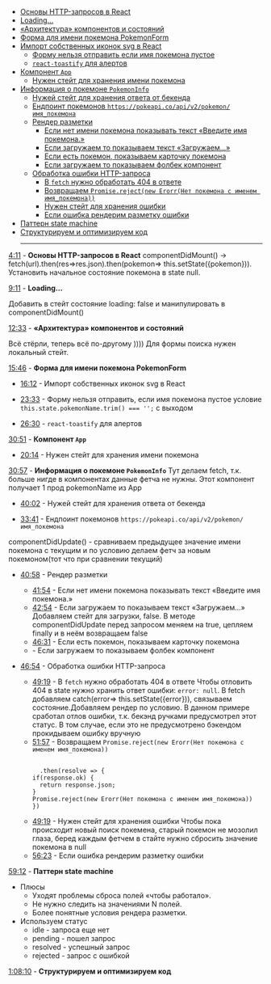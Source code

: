 - <a href="#1">Основы HTTP-запросов в React</a>
- <a href="#2">Loading...</a>
- <a href="#3">«Архитектура» компонентов и состояний</a>
- <a href="#4">Форма для имени покемона PokemonForm</a>
- <a href="#5">Импорт собственных иконок svg в React</a>
  - <a href="#6">Форму нельзя отправить если имя покемона пустое</a>
  - <a href="#7">`react-toastify` для алертов</a>
- <a href="#8">Компонент `App`</a>
  - <a href="#9">Нужен стейт для хранения имени покемона</a>
- <a href="#10">Информация о покемоне `PokemonInfo`</a>
  - <a href="#11">Нужей стейт для хранения ответа от бекенда</a>
  - <a href="#12">Ендпоинт покемонов `https://pokeapi.co/api/v2/pokemon/имя_покемона`</a>
  - <a href="#13">Рендер разметки</a>
    - <a href="#14">Если нет имени покемона показывать текст «Введите имя покемона.»</a>
    - <a href="#15">Если загружаем то показываем текст «Загружаем...»</a>
    - <a href="#16">Если есть покемон, показываем карточку покемона</a>
    - <a href="#17">Если загружаем то показываем фолбек компонент</a>
  - <a href="#18">Обработка ошибки HTTP-запроса</a>
    - <a href="#19">В `fetch` нужно обработать 404 в ответе</a>
    - <a href="#20">Возвращаем `Promise.reject(new Erorr(Нет покемона с именем имя_покемона))`</a>
    - <a href="#21">Нужен стейт для хранения ошибки</a>
    - <a href="#22">Если ошибка рендерим разметку ошибки</a>
- <a href="#23">Паттерн state machine</a>
- <a href="#24">Структурируем и оптимизируем код</a>
  <hr/>

[4:11](https://youtu.be/xoG3l2PgiYY?t=251) - <strong id="1">Основы HTTP-запросов в React</strong>
componentDidMount() -> fetch(url).then(res=>res.json).then(pokemon=> this.setState({pokemon})). Установить начальное состояние покемона в state null.

[9:11](https://youtu.be/xoG3l2PgiYY?t=575) - <strong id="2">Loading...</strong>

Добавить в стейт состояние loading: false и манипулировать в componentDidMount()

[12:33](https://youtu.be/xoG3l2PgiYY?t=753) - <strong id="3">«Архитектура» компонентов и состояний</strong>

Всё стёрли, теперь всё по-другому ))))
Для формы поиска нужен локальный стейт.

[15:46](https://youtu.be/xoG3l2PgiYY?t=946) - <strong id="4">Форма для имени покемона PokemonForm</strong>

- [16:12](https://youtu.be/xoG3l2PgiYY?t=985) - <span id="5">Импорт собственных иконок svg в React</span>

- [23:33](https://youtu.be/xoG3l2PgiYY?t=1413) - <span id="6">Форму нельзя отправить, если имя покемона пустое</span>
  условие `this.state.pokemonName.trim() === '';` с выходом

- [26:30](https://youtu.be/xoG3l2PgiYY?t=1590) - <span id="7">`react-toastify` для алертов</span>

[30:51](https://youtu.be/xoG3l2PgiYY?t=1851) - <strong id="8">Компонент `App`</strong>

- [20:14](https://youtu.be/xoG3l2PgiYY?t=1334) - <span id="9">Нужен стейт для хранения имени покемона</span>

[30:57](https://youtu.be/xoG3l2PgiYY?t=1857) - <strong id="10">Информация о покемоне `PokemonInfo`</strong>
Тут делаем fetch, т.к. больше нигде в компонентах данные фетча не нужны.
Этот компонент получает 1 прод pokemonName из App

- [40:02](https://youtu.be/xoG3l2PgiYY?t=2402) - <span id="11">Нужей стейт для хранения ответа от бекенда</span>

- [33:41](https://youtu.be/xoG3l2PgiYY?t=2018) - <span id="12">Ендпоинт покемонов `https://pokeapi.co/api/v2/pokemon/имя_покемона`</span>

componentDidUpdate() - сравниваем предыдущее значение имени покемона с текущим и по условию делаем фетч за новым покемоном(тот что при сравнении текущий)

- [40:58](https://youtu.be/xoG3l2PgiYY?t=2458) - <span id="13">Рендер разметки</span>
  - [41:54](https://youtu.be/xoG3l2PgiYY?t=2514) - <span id="14">Если нет имени покемона показывать текст «Введите имя покемона.»</span>
  - [42:54](https://youtu.be/xoG3l2PgiYY?t=2574) - <span id="15">Если загружаем то показываем текст «Загружаем...»</span>
    Добавляем стейт для загрузки, false. В методе componentDidUpdate перед запросом меняем на true, цепляем finally и в неём возвращаем false
  - [46:31](https://youtu.be/xoG3l2PgiYY?t=2791) - <span id="16">Если есть покемон, показываем карточку покемона</span>
  - []() - <span id="17">Если загружаем то показываем фолбек компонент</span>
- [46:54](https://youtu.be/xoG3l2PgiYY?t=2814) - <span id="18">Обработка ошибки HTTP-запроса</span>

  - [49:19](https://youtu.be/xoG3l2PgiYY?t=2957) - <span id="19">В `fetch` нужно обработать 404 в ответе</span>
    Чтобы отловить 404 в state нужно хранить ответ ошибки: `error: null`. В fetch добавляем catch(error=> this.setState({error})), связываем состояние.Добавляем рендер по условию. В данном примере сработал отлов ошибки, т.к. бекэнд ручками предусмотрел этот статус. В том случае, если это не предусмотрено бэкендом прокидываем ошибку вручную
  - [51:57](https://youtu.be/xoG3l2PgiYY?t=3118) - <span id="20">Возвращаем `Promise.reject(new Erorr(Нет покемона с именем имя_покемона))`</span>
    <pre><code>
      .then(resolve => {
    if(response.ok) {
      return response.json;
    }
    Promise.reject(new Erorr(Нет покемона с именем имя_покемона))
    })
    </code></pre>
  - [49:19](https://youtu.be/xoG3l2PgiYY?t=2957) - <span id="21">Нужен стейт для хранения ошибки</span>
    Чтобы пока происходит новый поиск покемена, старый покемон не мозолил глаза, беред каждым фетчем в стайте нужно сбросить значение покемона в null
  - [56:23](https://youtu.be/xoG3l2PgiYY?t=3383) - <span id="22">Если ошибка рендерим разметку ошибки</span>

[59:12](https://youtu.be/xoG3l2PgiYY?t=3552) - <strong id="23">Паттерн state machine</strong>

- Плюсы
  - Уходят проблемы сброса полей «чтобы работало».
  - Не нужно следить на значениями N полей.
  - Более понятные условия рендера разметки.
- Используем статус
  - idle - запроса еще нет
  - pending - пошел запрос
  - resolved - успешный запрос
  - rejected - запрос с ошибкой

[1:08:10](https://youtu.be/xoG3l2PgiYY?t=4090) - <strong id="#24">Структурируем и оптимизируем код</strong>
